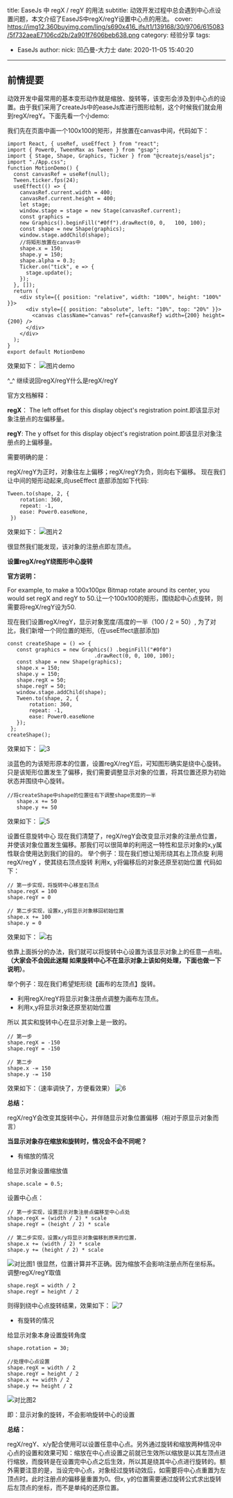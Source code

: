 title: EaseJs 中 regX / regY 的用法
subtitle: 动效开发过程中总会遇到中心点设置问题，本文介绍了EaseJS中regX/regY设置中心点的用法。
cover: https://img12.360buyimg.com/ling/s690x416_jfs/t1/139168/30/9706/615083/5f732aeaE7106cd2b/2a901f7606beb638.png
category: 经验分享
tags:
  - EaseJs
author:
  nick: 凹凸曼-大力士
date: 2020-11-05 15:40:20

---

## 前情提要

动效开发中最常用的基本变形动作就是缩放、旋转等，该变形会涉及到中心点的设置。由于我们采用了createJs中的easeJs库进行图形绘制，这个时候我们就会用到regX/regY。下面先看一个小demo:

我们先在页面中画一个100x100的矩形，并放置在canvas中间，代码如下：
```
import React, { useRef, useEffect } from "react";
import { Power0, TweenMax as Tween } from "gsap";
import { Stage, Shape, Graphics, Ticker } from "@createjs/easeljs";
import "./App.css";
function MotionDemo() {
  const canvasRef = useRef(null);
  Tween.ticker.fps(24);
  useEffect(() => {
    canvasRef.current.width = 400;
    canvasRef.current.height = 400;
    let stage;
    window.stage = stage = new Stage(canvasRef.current);
    const graphics = 
    new Graphics().beginFill("#0ff").drawRect(0, 0,   100, 100);
    const shape = new Shape(graphics);
    window.stage.addChild(shape);
    //将矩形放置在canvas中
    shape.x = 150;
    shape.y = 150;
    shape.alpha = 0.3;
    Ticker.on("tick", e => {
      stage.update();
    });
  }, []);
  return (
    <div style={{ position: "relative", width: "100%", height: "100%" }}>
      <div style={{ position: "absolute", left: "10%", top: "20%" }}>
        <canvas className="canvas" ref={canvasRef} width={200} height={200} />
      </div>
    </div>
  );
}
export default MotionDemo
```
效果如下：
![图片demo](https://img10.360buyimg.com/ling/jfs/t1/134731/29/11163/7591/5f732caaE2240cad6/a9379b43ed80975d.png)

^_^ 继续说回regX/regY什么是regX/regY

官方文档解释：

**regX**：
The left offset for this display object's registration point.即该显示对象注册点的左偏移量。

**regY**: 
The y offset for this display object's registration point.即该显示对象注册点的上偏移量。

需要明确的是：

regX/regY为正时，对象往左上偏移；regX/regY为负，则向右下偏移。
现在我们让中间的矩形动起来,向useEffect 底部添加如下代码:
```
Tween.to(shape, 2, {
    rotation: 360,
    repeat: -1,
    ease: Power0.easeNone,
 })
```
效果如下：
![图片2](https://storage.360buyimg.com/ling-gif/2_1601380875508_0be.gif)

很显然我们能发现，该对象的注册点即左顶点。

**设置regX/regY绕图形中心旋转**

**官方说明：**

For example, to make a 100x100px Bitmap rotate around its center, you would set regX and regY to 50.让一个100x100的矩形，围绕起中心点旋转，则需要将regX/regY设为50.

现在我们设置regX/regY，显示对象宽度/高度的一半（100 / 2 = 50）, 为了对比，我们新增一个同位置的矩形,（在useEffect底部添加)
```
const createShape = () => {
   const graphics = new Graphics() .beginFill("#0f0")
                            .drawRect(0, 0, 100, 100);
   const shape = new Shape(graphics);
   shape.x = 150;
   shape.y = 150;
   shape.regX = 50;
   shape.regY = 50;
   window.stage.addChild(shape);
   Tween.to(shape, 2, {
       rotation: 360,
       repeat: -1,
       ease: Power0.easeNone
   });
 };
createShape();
```
效果如下：
![3](https://storage.360buyimg.com/ling-gif/3_1601380876698_444.gif)

淡蓝色的为该矩形原本的位置，设置regX/regY后，可知图形确实是绕中心旋转。只是该矩形位置发生了偏移，我们需要调整显示对象的位置，将其位置还原为初始状态并围绕中心旋转。
```
//将createShape中shape的位置往右下调整shape宽度的一半
   shape.x += 50
   shape.y += 50
```
效果如下：
![5](https://storage.360buyimg.com/ling-gif/4_1601380894740_e6a.gif)

设置任意旋转中心
现在我们清楚了，regX/regY会改变显示对象的注册点位置，并使该对象位置发生偏移。那我们可以很简单的利用这一特性和显示对象的x,y属性联合使用达到我们的目的。
举个例子：现在我们想让矩形绕其右上顶点旋
利用regX/regY ，使其绕右顶点旋转 
利用x, y将偏移后的对象还原至初始位置
代码如下：
```
// 第一步实现，将旋转中心移至右顶点
shape.regX = 100
shape.regY = 0

// 第二步实现，设置x,y将显示对象移回初始位置
shape.x += 100
shape.y = 0
```
效果如下：
![右](https://storage.360buyimg.com/ling-gif/5_1601380895160_f56.gif)

依靠上面拆分的办法，我们就可以将旋转中心设置为该显示对象上的任意一点啦。
**（大家会不会因此迷糊 如果旋转中心不在显示对象上该如何处理，下面也做一下说明）**。

举个例子：现在我们希望矩形绕【画布的左顶点】旋转。

* 利用regX/regY将显示对象注册点调整为画布左顶点。
* 利用x,y将显示对象还原至初始位置

所以 其实和旋转中心在显示对象上是一致的。
```
// 第一步
shape.regX = -150
shape.regY = -150

// 第二步
shape.x -= 150 
shape.y -= 150
```
效果如下：（速率调快了，方便看效果）
![6](https://storage.360buyimg.com/ling-gif/6_1601380894845_224.gif)

**总结：**

regX/regY会改变其旋转中心，并伴随显示对象位置偏移（相对于原显示对象而言）


**当显示对象存在缩放和旋转时，情况会不会不同呢？**

* 有缩放的情况

给显示对象设置缩放值
```
shape.scale = 0.5;
```
设置中心点：
```
// 第一步实现，设置显示对象注册点偏移至中心点处
shape.regX = (width / 2) * scale
shape.regY = (height / 2) * scale
      
// 第二步实现，设置x/y将显示对象偏移到原来的位置，
shape.x += (width / 2) * scale
shape.y += (height / 2) * scale
```
![对比图1](https://img14.360buyimg.com/ling/jfs/t1/147516/29/9518/24252/5f73233eEb17da453/162b6ac28b54b121.png)
很显然，位置计算并不正确。因为缩放不会影响注册点所在坐标系。
调整regX/regY取值
```
shape.regX = width / 2
shape.regY = height / 2
```
则得到绕中心点旋转结果，效果如下：
![7](https://storage.360buyimg.com/ling-gif/9_1601380895717_9b0.gif)

* 有旋转的情况 

给显示对象本身设置旋转角度
```
shape.rotation = 30;
  
//处理中心点设置
shape.regX = width / 2
shape.regY = height / 2
shape.x += width / 2
shape.y += height / 2
```
![对比图2](https://img30.360buyimg.com/ling/jfs/t1/143477/36/9626/33135/5f732309E4d057c51/f6f9584525f204e6.png)

即：显示对象的旋转，不会影响旋转中心的设置


**总结：**

regX/regY、x/y配合使用可以设置任意中心点。另外通过旋转和缩放两种情况中心点的设置和效果可知：缩放在中心点设置之前就已生效所以缩放是以其左顶点进行缩放，而旋转是在设置完中心点之后生效，所以其是绕其中心点进行旋转的。额外需要注意的是，当设完中心点，对象经过旋转动效后，如需要将中心点重置为左顶点时。此时注册点的偏移量重置为0。但x, y的位置需要通过旋转公式求出旋转后左顶点的坐标，而不是单纯的还原位置。